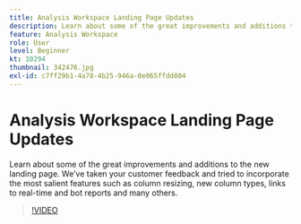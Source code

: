 ```yaml
---
title: Analysis Workspace Landing Page Updates
description: Learn about some of the great improvements and additions to the new landing page. We’ve taken your customer feedback and tried to incorporate the most salient … (Descriptions should be between 60 and 160 characters)
feature: Analysis Workspace
role: User
level: Beginner
kt: 10294
thumbnail: 342476.jpg
exl-id: c7ff29b1-4a78-4b25-946a-0e065ffdd804
---
```

# Analysis Workspace Landing Page Updates

Learn about some of the great improvements and additions to the new landing page. We’ve taken your customer feedback and tried to incorporate the most salient features such as column resizing, new column types, links to real-time and bot reports and many others.

>[!VIDEO](https://video.tv.adobe.com/v/342476/?quality=12&learn=on)
